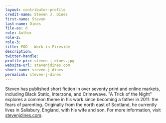```yaml
---
layout: contributor-profile
credit-name: Steven J. Dines
first-name: Steven
last-name: Dines
file-as: d
role: Author
role-2:
role-3:
title: FOO — Work in Fireside
description: 
twitter-handle:
profile-pic: steven-j-dines.jpg
website-url: stevenjdines.com
short-name: steven-j-dines
permalink: steven-j-dines
---
```


Steven has published short fiction in over seventy print and online markets, including Black Static, Interzone, and Crimewave. "A Trick of the Night" explores a common theme in his work since becoming a father in 2011: the fears of parenting. Originally from the north east of Scotland, he currently lives in Salisbury, England, with his wife and son. For more information, visit [stevenjdines.com](http://stevenjdines.com).
